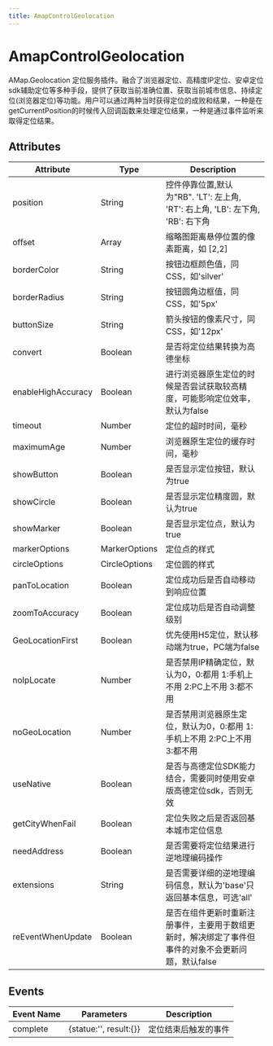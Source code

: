 ```yaml
---
title: AmapControlGeolocation
---
```


# AmapControlGeolocation
AMap.Geolocation 定位服务插件。融合了浏览器定位、高精度IP定位、安卓定位sdk辅助定位等多种手段，提供了获取当前准确位置、获取当前城市信息、持续定位(浏览器定位)等功能。用户可以通过两种当时获得定位的成败和结果，一种是在 getCurrentPosition的时候传入回调函数来处理定位结果，一种是通过事件监听来取得定位结果。


## Attributes

Attribute | Type | Description
---|---|---|
position| String | 控件停靠位置,默认为"RB". 'LT': 左上角, 'RT': 右上角, 'LB': 左下角, 'RB': 右下角
offset | Array | 缩略图距离悬停位置的像素距离，如 [2,2]
borderColor | String | 按钮边框颜色值，同CSS，如'silver'
borderRadius | String | 按钮圆角边框值，同CSS，如'5px'
buttonSize | String	| 箭头按钮的像素尺寸，同CSS，如'12px'
convert | Boolean	| 是否将定位结果转换为高德坐标
enableHighAccuracy | Boolean	| 进行浏览器原生定位的时候是否尝试获取较高精度，可能影响定位效率，默认为false
timeout | Number	| 定位的超时时间，毫秒
maximumAge | Number	| 浏览器原生定位的缓存时间，毫秒
showButton | Boolean	| 是否显示定位按钮，默认为true
showCircle | Boolean	| 是否显示定位精度圆，默认为true
showMarker | Boolean	| 是否显示定位点，默认为true
markerOptions | MarkerOptions	| 定位点的样式
circleOptions | CircleOptions	| 定位圆的样式
panToLocation | Boolean	| 定位成功后是否自动移动到响应位置
zoomToAccuracy | Boolean	| 定位成功后是否自动调整级别
GeoLocationFirst | Boolean	| 优先使用H5定位，默认移动端为true，PC端为false
noIpLocate | Number	| 是否禁用IP精确定位，默认为0，0:都用 1:手机上不用 2:PC上不用 3:都不用
noGeoLocation | Number	| 是否禁用浏览器原生定位，默认为0，0:都用 1:手机上不用 2:PC上不用 3:都不用
useNative | Boolean	| 是否与高德定位SDK能力结合，需要同时使用安卓版高德定位sdk，否则无效
getCityWhenFail | Boolean	| 定位失败之后是否返回基本城市定位信息
needAddress | Boolean	| 是否需要将定位结果进行逆地理编码操作
extensions | String	| 是否需要详细的逆地理编码信息，默认为'base'只返回基本信息，可选'all'
reEventWhenUpdate | Boolean | 是否在组件更新时重新注册事件，主要用于数组更新时，解决绑定了事件但事件的对象不会更新问题，默认false


## Events

Event Name | Parameters | Description
---|---|---|
complete | {statue:'', result:{}}| 定位结束后触发的事件
